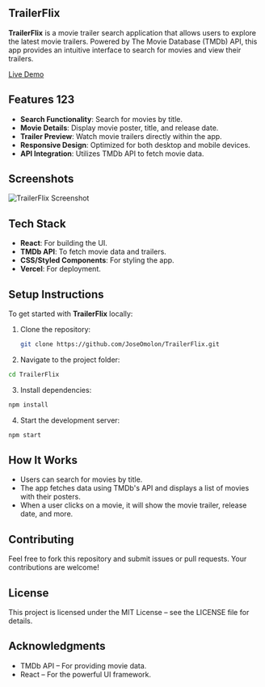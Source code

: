 ## TrailerFlix 

**TrailerFlix** is a movie trailer search application that allows users to explore the latest movie trailers. Powered by The Movie Database (TMDb) API, this app provides an intuitive interface to search for movies and view their trailers.

[Live Demo](https://trailer-flix-steel.vercel.app/)

## Features 123

- **Search Functionality**: Search for movies by title.
- **Movie Details**: Display movie poster, title, and release date.
- **Trailer Preview**: Watch movie trailers directly within the app.
- **Responsive Design**: Optimized for both desktop and mobile devices.
- **API Integration**: Utilizes TMDb API to fetch movie data.

## Screenshots

![TrailerFlix Screenshot](TrailerTube.gif) 

## Tech Stack

- **React**: For building the UI.
- **TMDb API**: To fetch movie data and trailers.
- **CSS/Styled Components**: For styling the app.
- **Vercel**: For deployment.

## Setup Instructions

To get started with **TrailerFlix** locally:

1. Clone the repository:
   ```bash
   git clone https://github.com/JoseOmolon/TrailerFlix.git

2. Navigate to the project folder:
```bash
cd TrailerFlix
```
3. Install dependencies:
```bash
npm install
```
4. Start the development server:
```bash
npm start
```

## How It Works
- Users can search for movies by title.
- The app fetches data using TMDb's API and displays a list of movies with their posters.
- When a user clicks on a movie, it will show the movie trailer, release date, and more.


## Contributing
Feel free to fork this repository and submit issues or pull requests. Your contributions are welcome!

## License
This project is licensed under the MIT License – see the LICENSE file for details.

## Acknowledgments
- TMDb API – For providing movie data.
- React – For the powerful UI framework.
